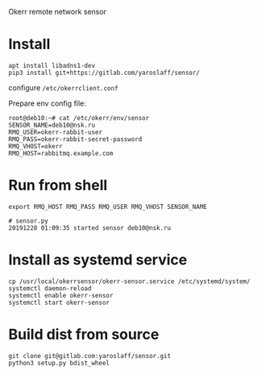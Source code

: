 Okerr remote network sensor

# Install

~~~
apt install libadns1-dev
pip3 install git+https://gitlab.com/yaroslaff/sensor/
~~~

configure `/etc/okerrclient.conf`

Prepare env config file:
~~~
root@deb10:~# cat /etc/okerr/env/sensor  
SENSOR_NAME=deb10@nsk.ru
RMQ_USER=okerr-rabbit-user
RMQ_PASS=okerr-rabbit-secret-password
RMQ_VHOST=okerr
RMQ_HOST=rabbitmq.example.com
~~~
# Run from shell

~~~
export RMQ_HOST RMQ_PASS RMQ_USER RMQ_VHOST SENSOR_NAME

# sensor.py 
20191228 01:09:35 started sensor deb10@nsk.ru
~~~

# Install as systemd service
~~~
cp /usr/local/okerrsensor/okerr-sensor.service /etc/systemd/system/
systemctl daemon-reload
systemctl enable okerr-sensor
systemctl start okerr-sensor
~~~

# Build dist from source
~~~
git clone git@gitlab.com:yaroslaff/sensor.git
python3 setup.py bdist_wheel
~~~